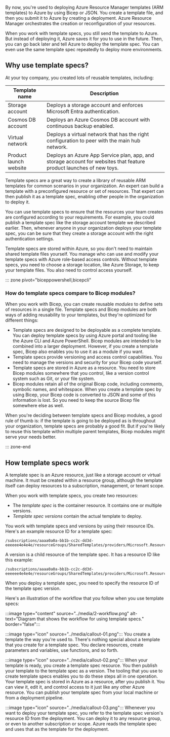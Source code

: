 By now, you're used to deploying Azure Resource Manager templates (ARM templates) to Azure by using Bicep or JSON. You create a template file, and then you submit it to Azure by creating a deployment. Azure Resource Manager orchestrates the creation or reconfiguration of your resources. 

When you work with template specs, you still send the template to Azure. But instead of deploying it, Azure saves it for you to use in the future. Then, you can go back later and tell Azure to deploy the template spec. You can even use the same template spec repeatedly to deploy more environments.

## Why use template specs?

At your toy company, you created lots of reusable templates, including:

| Template name | Description |
|-|-|
| Storage account |  Deploys a storage account and enforces Microsoft Entra authentication. |
| Cosmos DB account | Deploys an Azure Cosmos DB account with continuous backup enabled. |
| Virtual network | Deploys a virtual network that has the right configuration to peer with the main hub network. |
| Product launch website | Deploys an Azure App Service plan, app, and storage account for websites that feature product launches of new toys. |

Template specs are a great way to create a library of reusable ARM templates for common scenarios in your organization. An expert can build a template with a preconfigured resource or set of resources. That expert can then publish it as a template spec, enabling other people in the organization to deploy it. 

You can use template specs to ensure that the resources your team creates are configured according to your requirements. For example, you could publish a template spec like the storage account template we described earlier. Then, whenever anyone in your organization deploys your template spec, you can be sure that they create a storage account with the right authentication settings.

Template specs are stored within Azure, so you don't need to maintain shared template files yourself. You manage who can use and modify your template specs with Azure role-based access controls. Without template specs, you need to choose a storage location, like Azure Storage, to keep your template files. You also need to control access yourself.

::: zone pivot="biceppowershell,bicepcli"

### How do template specs compare to Bicep modules?

When you work with Bicep, you can create reusable _modules_ to define sets of resources in a single file. Template specs and Bicep modules are both ways of adding reusability to your templates, but they're optimized for different things:

* Template specs are designed to be deployable as a complete template. You can deploy template specs by using Azure portal and tooling like the Azure CLI and Azure PowerShell. Bicep modules are intended to be combined into a larger deployment. However, if you create a template spec, Bicep also enables you to use it as a module if you want.
* Template specs provide versioning and access control capabilities. You need to manage the versions and security for your Bicep code yourself.
* Template specs are stored in Azure as a resource. You need to store Bicep modules somewhere that you control, like a version control system such as Git, or your file system.
* Bicep modules retain all of the original Bicep code, including comments, symbolic names, and whitespace. When you create a template spec by using Bicep, your Bicep code is converted to JSON and some of this information is lost. So you need to keep the source Bicep file somewhere else as well.

When you're deciding between template specs and Bicep modules, a good rule of thumb is: if the template is going to be deployed as is throughout your organization, template specs are probably a good fit. But if you're likely to reuse this template within multiple parent templates, Bicep modules might serve your needs better.

::: zone-end

## How template specs work

A template spec is an Azure resource, just like a storage account or virtual machine. It must be created within a resource group, although the template itself can deploy resources to a subscription, management, or tenant scope.

When you work with template specs, you create two resources:

* The *template spec* is the container resource. It contains one or multiple versions.
* *Template spec versions* contain the actual template to deploy.

You work with template specs and versions by using their resource IDs. Here's an example resource ID for a template spec:

```
/subscriptions/aaaa0a0a-bb1b-cc2c-dd3d-eeeeee4e4e4e/resourceGroups/SharedTemplates/providers/Microsoft.Resources/templateSpecs/StorageWithoutSAS
```

A version is a child resource of the template spec. It has a resource ID like this example:

```
/subscriptions/aaaa0a0a-bb1b-cc2c-dd3d-eeeeee4e4e4e/resourceGroups/SharedTemplates/providers/Microsoft.Resources/templateSpecs/StorageWithoutSAS/versions/1.0
```

When you deploy a template spec, you need to specify the resource ID of the template spec version.

Here's an illustration of the workflow that you follow when you use template specs:

:::image type="content" source="../media/2-workflow.png" alt-text="Diagram that shows the workflow for using template specs." border="false":::

:::image type="icon" source="../media/callout-01.png"::: You create a template the way you're used to. There's nothing special about a template that you create for a template spec. You declare resources, create parameters and variables, use functions, and so forth.

:::image type="icon" source="../media/callout-02.png"::: When your template is ready, you create a template spec resource. You then publish your template to the template spec as a version. The tooling that you use to create template specs enables you to do these steps all in one operation. Your template spec is stored in Azure as a resource, after you publish it. You can view it, edit it, and control access to it just like any other Azure resource. You can publish your template spec from your local machine or from a deployment pipeline.

:::image type="icon" source="../media/callout-03.png":::  Whenever you want to deploy your template spec, you refer to the template spec version's resource ID from the deployment. You can deploy it to any resource group, or even to another subscription or scope. Azure reads the template spec and uses that as the template for the deployment.
